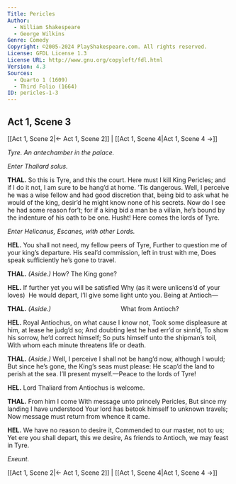 ```yaml
---
Title: Pericles
Author: 
  - William Shakespeare
  - George Wilkins
Genre: Comedy
Copyright: ©2005-2024 PlayShakespeare.com. All rights reserved.
License: GFDL License 1.3
License URL: http://www.gnu.org/copyleft/fdl.html
Version: 4.3
Sources:
  - Quarto 1 (1609)
  - Third Folio (1664)
ID: pericles-1-3
---
```


## Act 1, Scene 3
[[Act 1, Scene 2|← Act 1, Scene 2]] | [[Act 1, Scene 4|Act 1, Scene 4 →]]

*Tyre. An antechamber in the palace.*

*Enter Thaliard solus.*

**THAL.**
So this is Tyre, and this the court. Here must I kill King Pericles; and if I do it not, I am sure to be hang’d at home. ’Tis dangerous. Well, I perceive he was a wise fellow and had good discretion that, being bid to ask what he would of the king, desir’d he might know none of his secrets. Now do I see he had some reason for’t; for if a king bid a man be a villain, he’s bound by the indenture of his oath to be one. Husht! Here comes the lords of Tyre.

*Enter Helicanus, Escanes, with other Lords.*

**HEL.**
You shall not need, my fellow peers of Tyre,
Further to question me of your king’s departure.
His seal’d commission, left in trust with me,
Does speak sufficiently he’s gone to travel.

**THAL.**
*(Aside.)*
How? The King gone?

**HEL.**
If further yet you will be satisfied
Why (as it were unlicens’d of your loves) 
He would depart, I’ll give some light unto you.
Being at Antioch⁠—

**THAL.**
*(Aside.)*
           What from Antioch?

**HEL.**
Royal Antiochus, on what cause I know not,
Took some displeasure at him, at lease he judg’d so;
And doubting lest he had err’d or sinn’d,
To show his sorrow, he’d correct himself;
So puts himself unto the shipman’s toil,
With whom each minute threatens life or death.

**THAL.**
*(Aside.)*
Well, I perceive
I shall not be hang’d now, although I would;
But since he’s gone, the King’s seas must please:
He scap’d the land to perish at the sea.
I’ll present myself.—Peace to the lords of Tyre!

**HEL.**
Lord Thaliard from Antiochus is welcome.

**THAL.**
From him I come
With message unto princely Pericles,
But since my landing I have understood
Your lord has betook himself to unknown travels;
Now message must return from whence it came.

**HEL.**
We have no reason to desire it,
Commended to our master, not to us;
Yet ere you shall depart, this we desire,
As friends to Antioch, we may feast in Tyre.

*Exeunt.*

[[Act 1, Scene 2|← Act 1, Scene 2]] | [[Act 1, Scene 4|Act 1, Scene 4 →]]